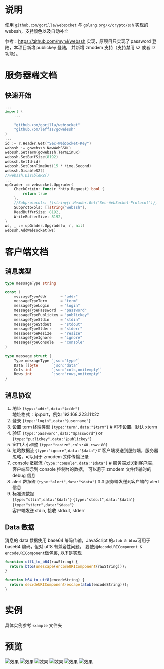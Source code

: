 # 说明
使用 `github.com/gorilla/websocket` 与 `golang.org/x/crypto/ssh` 实现的 webssh，支持颜色以及自动补全

参考：https://github.com/myml/webssh 实现，原项目只实现了 password 登陆，本项目新增 publickey 登陆，
并新增 zmodem 支持（支持禁用 sz 或者 rz 功能）。

# 服务器端文档

## 快速开始
```go
...
import (
    ...

    "github.com/gorilla/websocket"
    "github.com/leffss/gowebssh"
)
...
id := r.Header.Get("Sec-WebSocket-Key")
webssh := gowebssh.NewWebSSH()
webssh.SetTerm(gowebssh.TermLinux)
webssh.SetBuffSize(8192)
webssh.SetId(id)
webssh.SetConnTimeOut(15 * time.Second)
webssh.DisableSZ()
//webssh.DisableRZ()
...
upGrader := websocket.Upgrader{
    CheckOrigin: func(r *http.Request) bool {
        return true
    },
    //Subprotocols: []string{r.Header.Get("Sec-WebSocket-Protocol")},
    Subprotocols: []string{"webssh"},
    ReadBufferSize: 8192,
    WriteBufferSize: 8192,
}
ws, _ := upGrader.Upgrade(w, r, nil)
webssh.AddWebsocket(ws)
```

# 客户端文档

## 消息类型

```go
type messageType string

const (
	messageTypeAddr		 = "addr"
	messageTypeTerm      = "term"
	messageTypeLogin     = "login"
	messageTypePassword  = "password"
	messageTypePublickey = "publickey"
	messageTypeStdin     = "stdin"
	messageTypeStdout    = "stdout"
	messageTypeStderr    = "stderr"
	messageTypeResize    = "resize"
	messageTypeIgnore    = "ignore"
	messageTypeConsole   = "console"
)

type message struct {
	Type messageType `json:"type"`
	Data []byte      `json:"data"`
	Cols int         `json:"cols,omitempty"`
	Rows int         `json:"rows,omitempty"`
}
```

## 消息协议

1. 地址 `{type:"addr",data:"$addr"}`  
   地址格式： ip:port，例如 192.168.223.111:22
2. 登录 `{type:"login",data:"$username"}`
3. 设置 term 终端类型 `{type:"term",data:"$term"}`    # 可不设置，默认 xterm
4. 验证 `{type:"password",data:"$password"}` or `{type:"publickey",data:"$publickey"}`
5. 窗口大小调整 `{type:"resize",cols:40,rows:80}`
6. 忽略数据流 `{type:"ignore",data:"$data"}`     # 客户端发送到服务端，服务器忽略，可以用于 zmodem 文件传输记录
7. console 数据流 `{type:"console",data:"$data"}`     # 服务端发送到客户端，客户端显示到 console 控制台的数据，
可以用于 zmodem 文件传输时的 debug 信息
8. alert 数据流 `{type:"alert",data:"$data"}`  # # 服务端发送到客户端的 alert 信息
9. 标准流数据  
   `{type:"stdin",data:"$data"}`
   `{type:"stdout",data:"$data"}`
   `{type:"stderr",data:"$data"}`  
   客户端发送 stdin, 接收 stdout, stderr

## Data 数据

消息的 data 数据使用 base64 编码传输，JavaScript 的`atob & btoa`可用于 base64 编码，但对 utf8 有兼容性问题，
要使用`decodeURIComponent & encodeURIComponent`做包裹, 以下是实现

```javascript
function utf8_to_b64(rawString) {
  return btoa(unescape(encodeURIComponent(rawString)));
}

function b64_to_utf8(encodeString) {
  return decodeURIComponent(escape(atob(encodeString)));
}
```

# 实例

具体实例参考 `example` 文件夹

# 预览
![效果](https://github.com/leffss/gowebssh/blob/master/screenshots/1.PNG?raw=true)
![效果](https://github.com/leffss/gowebssh/blob/master/screenshots/2.PNG?raw=true)
![效果](https://github.com/leffss/gowebssh/blob/master/screenshots/3.PNG?raw=true)
![效果](https://github.com/leffss/gowebssh/blob/master/screenshots/4.PNG?raw=true)
![效果](https://github.com/leffss/gowebssh/blob/master/screenshots/5.PNG?raw=true)
![效果](https://github.com/leffss/gowebssh/blob/master/screenshots/6.PNG?raw=true)
